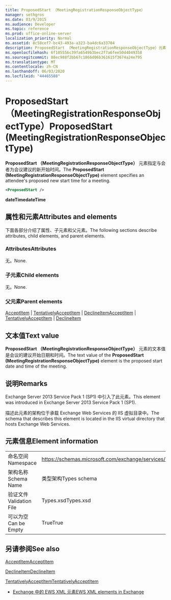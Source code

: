 ```yaml
---
title: ProposedStart （MeetingRegistrationResponseObjectType）
manager: sethgros
ms.date: 03/9/2015
ms.audience: Developer
ms.topic: reference
ms.prod: office-online-server
localization_priority: Normal
ms.assetid: 8c58cef7-bc43-493a-a323-ba4dc6a33704
description: ProposedStart （MeetingRegistrationResponseObjectType）元素指定与会者为会议建议的新开始时间。
ms.openlocfilehash: 6f105556c39fa6549b3bec2f7a6fee50d4049358
ms.sourcegitcommit: 88ec988f2bb67c1866d06b361615f3674a24e795
ms.translationtype: MT
ms.contentlocale: zh-CN
ms.lasthandoff: 06/03/2020
ms.locfileid: "44465588"
---
```

# <a name="proposedstart-meetingregistrationresponseobjecttype"></a><span data-ttu-id="11013-103">ProposedStart （MeetingRegistrationResponseObjectType）</span><span class="sxs-lookup"><span data-stu-id="11013-103">ProposedStart (MeetingRegistrationResponseObjectType)</span></span>

<span data-ttu-id="11013-104">**ProposedStart （MeetingRegistrationResponseObjectType）** 元素指定与会者为会议建议的新开始时间。</span><span class="sxs-lookup"><span data-stu-id="11013-104">The **ProposedStart (MeetingRegistrationResponseObjectType)** element specifies an attendee's proposed new start time for a meeting.</span></span> 
  
```XML
<ProposedStart />
```

 <span data-ttu-id="11013-105">**dateTime**</span><span class="sxs-lookup"><span data-stu-id="11013-105">**dateTime**</span></span>
## <a name="attributes-and-elements"></a><span data-ttu-id="11013-106">属性和元素</span><span class="sxs-lookup"><span data-stu-id="11013-106">Attributes and elements</span></span>

<span data-ttu-id="11013-107">下面各部分介绍了属性、子元素和父元素。</span><span class="sxs-lookup"><span data-stu-id="11013-107">The following sections describe attributes, child elements, and parent elements.</span></span>
  
### <a name="attributes"></a><span data-ttu-id="11013-108">Attributes</span><span class="sxs-lookup"><span data-stu-id="11013-108">Attributes</span></span>

<span data-ttu-id="11013-109">无。</span><span class="sxs-lookup"><span data-stu-id="11013-109">None.</span></span>
  
### <a name="child-elements"></a><span data-ttu-id="11013-110">子元素</span><span class="sxs-lookup"><span data-stu-id="11013-110">Child elements</span></span>

<span data-ttu-id="11013-111">无。</span><span class="sxs-lookup"><span data-stu-id="11013-111">None.</span></span>
  
### <a name="parent-elements"></a><span data-ttu-id="11013-112">父元素</span><span class="sxs-lookup"><span data-stu-id="11013-112">Parent elements</span></span>

<span data-ttu-id="11013-113">[AcceptItem](acceptitem.md)  | [TentativelyAcceptItem](tentativelyacceptitem.md)  | [DeclineItem](declineitem.md)</span><span class="sxs-lookup"><span data-stu-id="11013-113">[AcceptItem](acceptitem.md) | [TentativelyAcceptItem](tentativelyacceptitem.md) | [DeclineItem](declineitem.md)</span></span>
  
## <a name="text-value"></a><span data-ttu-id="11013-114">文本值</span><span class="sxs-lookup"><span data-stu-id="11013-114">Text value</span></span>

<span data-ttu-id="11013-115">**ProposedStart （MeetingRegistrationResponseObjectType）** 元素的文本值是会议的建议开始日期和时间。</span><span class="sxs-lookup"><span data-stu-id="11013-115">The text value of the **ProposedStart (MeetingRegistrationResponseObjectType)** element is the proposed start date and time of the meeting.</span></span> 
  
## <a name="remarks"></a><span data-ttu-id="11013-116">说明</span><span class="sxs-lookup"><span data-stu-id="11013-116">Remarks</span></span>

<span data-ttu-id="11013-117">Exchange Server 2013 Service Pack 1 (SP1) 中引入了此元素。</span><span class="sxs-lookup"><span data-stu-id="11013-117">This element was introduced in Exchange Server 2013 Service Pack 1 (SP1).</span></span>
  
<span data-ttu-id="11013-118">描述此元素的架构位于承载 Exchange Web Services 的 IIS 虚拟目录中。</span><span class="sxs-lookup"><span data-stu-id="11013-118">The schema that describes this element is located in the IIS virtual directory that hosts Exchange Web Services.</span></span>
  
## <a name="element-information"></a><span data-ttu-id="11013-119">元素信息</span><span class="sxs-lookup"><span data-stu-id="11013-119">Element information</span></span>

|||
|:-----|:-----|
|<span data-ttu-id="11013-120">命名空间</span><span class="sxs-lookup"><span data-stu-id="11013-120">Namespace</span></span>  <br/> |https://schemas.microsoft.com/exchange/services/2006/types  <br/> |
|<span data-ttu-id="11013-121">架构名称</span><span class="sxs-lookup"><span data-stu-id="11013-121">Schema Name</span></span>  <br/> |<span data-ttu-id="11013-122">类型架构</span><span class="sxs-lookup"><span data-stu-id="11013-122">Types schema</span></span>  <br/> |
|<span data-ttu-id="11013-123">验证文件</span><span class="sxs-lookup"><span data-stu-id="11013-123">Validation File</span></span>  <br/> |<span data-ttu-id="11013-124">Types.xsd</span><span class="sxs-lookup"><span data-stu-id="11013-124">Types.xsd</span></span>  <br/> |
|<span data-ttu-id="11013-125">可以为空</span><span class="sxs-lookup"><span data-stu-id="11013-125">Can be Empty</span></span>  <br/> |<span data-ttu-id="11013-126">True</span><span class="sxs-lookup"><span data-stu-id="11013-126">True</span></span>  <br/> |
   
## <a name="see-also"></a><span data-ttu-id="11013-127">另请参阅</span><span class="sxs-lookup"><span data-stu-id="11013-127">See also</span></span>



[<span data-ttu-id="11013-128">AcceptItem</span><span class="sxs-lookup"><span data-stu-id="11013-128">AcceptItem</span></span>](acceptitem.md)
  
[<span data-ttu-id="11013-129">DeclineItem</span><span class="sxs-lookup"><span data-stu-id="11013-129">DeclineItem</span></span>](declineitem.md)
  
[<span data-ttu-id="11013-130">TentativelyAcceptItem</span><span class="sxs-lookup"><span data-stu-id="11013-130">TentativelyAcceptItem</span></span>](tentativelyacceptitem.md)


- [<span data-ttu-id="11013-131">Exchange 中的 EWS XML 元素</span><span class="sxs-lookup"><span data-stu-id="11013-131">EWS XML elements in Exchange</span></span>](ews-xml-elements-in-exchange.md)

